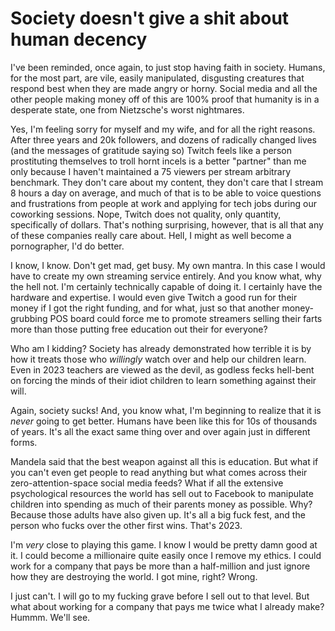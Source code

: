 # Society doesn't give a shit about human decency

I've been reminded, once again, to just stop having faith in society. Humans, for the most part, are vile, easily manipulated, disgusting creatures that respond best when they are made angry or horny. Social media and all the other people making money off of this are 100% proof that humanity is in a desperate state, one from Nietzsche's worst nightmares.

Yes, I'm feeling sorry for myself and my wife, and for all the right reasons. After three years and 20k followers, and dozens of radically changed lives (and the messages of gratitude saying so) Twitch feels like a person prostituting themselves to troll hornt incels is a better "partner" than me only because I haven't maintained a 75 viewers per stream arbitrary benchmark. They don't care about my content, they don't care that I stream 8 hours a day on average, and much of that is to be able to voice questions and frustrations from people at work and applying for tech jobs during our coworking sessions. Nope, Twitch does not quality, only quantity, specifically of dollars. That's nothing surprising, however, that is all that any of these companies really care about. Hell, I might as well become a pornographer, I'd do better.

I know, I know. Don't get mad, get busy. My own mantra. In this case I would have to create my own streaming service entirely. And you know what, why the hell not. I'm certainly technically capable of doing it. I certainly have the hardware and expertise. I would even give Twitch a good run for their money if I got the right funding, and for what, just so that another money-grubbing POS board could force me to promote streamers selling their farts more than those putting free education out their for everyone?

Who am I kidding? Society has already demonstrated how terrible it is by how it treats those who *willingly* watch over and help our children learn. Even in 2023 teachers are viewed as the devil, as godless fecks hell-bent on forcing the minds of their idiot children to learn something against their will.

Again, society sucks! And, you know what, I'm beginning to realize that it is *never* going to get better. Humans have been like this for 10s of thousands of years. It's all the exact same thing over and over again just in different forms.

Mandela said that the best weapon against all this is education. But what if you can't even get people to read anything but what comes across their zero-attention-space social media feeds? What if all the extensive psychological resources the world has sell out to Facebook to manipulate children into spending as much of their parents money as possible. Why? Because those adults have also given up. It's all a big fuck fest, and the person who fucks over the other first wins. That's 2023.

I'm *very* close to playing this game. I know I would be pretty damn good at it. I could become a millionaire quite easily once I remove my ethics. I could work for a company that pays be more than a half-million and just ignore how they are destroying the world. I got mine, right? Wrong.

I just can't. I will go to my fucking grave before I sell out to that level. But what about working for a company that pays me twice what I already make? Hummm. We'll see.
